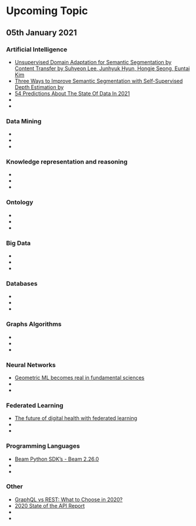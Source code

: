 # Upcoming Topic

## 05th January 2021

### Artificial Intelligence
- [Unsupervised Domain Adaptation for Semantic Segmentation by Content Transfer by Suhyeon Lee, Junhyuk Hyun, Hongje Seong, Euntai Kim](https://arxiv.org/pdf/2012.12545v1.pdf)
- [Three Ways to Improve Semantic Segmentation with Self-Supervised Depth Estimation by ](https://arxiv.org/pdf/2012.10782v1.pdf)
- [54 Predictions About The State Of Data In 2021](https://www.forbes.com/sites/gilpress/2021/12/30/54-predictions-about-the-state-of-data-in-2021/?sh=6ba6af7a397d)
- 
- 

### Data Mining
- 
- 
- 
### Knowledge representation and reasoning
- 
- 
- 

### Ontology
- 
- 
- 

### Big Data
- 
- 
- 


### Databases
- 
- 
- 

### Graphs Algorithms
- 
- 
- 

### Neural Networks
- [Geometric ML becomes real in fundamental sciences](https://towardsdatascience.com/geometric-ml-becomes-real-in-fundamental-sciences-3b0d109883b5?source=social.tw)
- 
- 

### Federated Learning
- [The future of digital health with federated learning](https://www.nature.com/articles/s41746-020-00323-1)
- 
- 

### Programming Languages
- [Beam Python SDK’s - Beam 2.26.0](https://beam.apache.org/blog/dataframe-api-preview-available/)
- 
- 

### Other
- [GraphQL vs REST: What to Choose in 2020?](https://softwareplanetgroup.co.uk/graphql-vs-rest-what-to-choose-in-2020/)
- [2020 State of the API Report](https://www.postman.com/state-of-api/)
- 
- 
